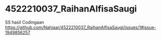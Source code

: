 # 4522210037_RaihanAlfisaSaugi
SS hasil Codingaan
https://github.com/Nahiaar/4522210037_RaihanAlfisaSaugi/issues/1#issue-1949856257

